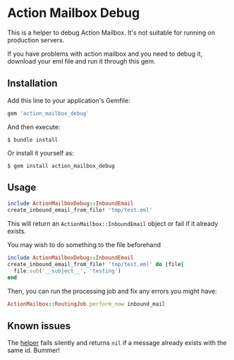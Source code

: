# Action Mailbox Debug

This is a helper to debug Action Mailbox. It's not suitable for running on production servers.

If you have problems with action mailbox and you need to debug it, download your eml file and run it through this gem.

## Installation

Add this line to your application's Gemfile:

```ruby
gem 'action_mailbox_debug'
```

And then execute:

    $ bundle install

Or install it yourself as:

    $ gem install action_mailbox_debug

## Usage

```ruby
include ActionMailboxDebug::InboundEmail
create_inbound_email_from_file! 'tmp/test.eml'
```

This will return an `ActionMailbox::InboundEmail` object or fail if it already exists.

You may wish to do something to the file beforehand

```ruby
include ActionMailboxDebug::InboundEmail
create_inbound_email_from_file! 'tmp/test.eml' do |file|
  file.sub('__subject__', 'testing')
end
```

Then, you can run the processing job and fix any errors you might have:

```ruby
ActionMailbox::RoutingJob.perform_now inbound_mail
```

## Known issues

The [helper](https://edgeapi.rubyonrails.org/classes/ActionMailbox/InboundEmail/MessageId.html#method-i-create_and_extract_message_id-21) fails silently and returns `nil` if a message already exists with the same id. Bummer!
